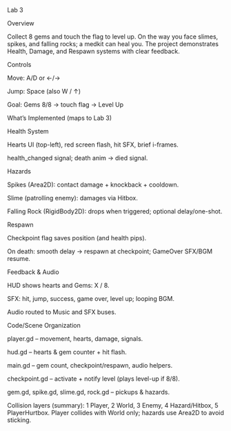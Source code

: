 Lab 3
 

Overview

Collect 8 gems and touch the flag to level up. On the way you face slimes, spikes, and falling rocks; a medkit can heal you. The project demonstrates Health, Damage, and Respawn systems with clear feedback.

Controls

Move: A/D or ←/→

Jump: Space (also W / ↑)

Goal: Gems 8/8 → touch flag → Level Up

What’s Implemented (maps to Lab 3)

Health System

Hearts UI (top-left), red screen flash, hit SFX, brief i-frames.

health_changed signal; death anim → died signal.

Hazards

Spikes (Area2D): contact damage + knockback + cooldown.

Slime (patrolling enemy): damages via Hitbox.

Falling Rock (RigidBody2D): drops when triggered; optional delay/one-shot.

Respawn

Checkpoint flag saves position (and health pips).

On death: smooth delay → respawn at checkpoint; GameOver SFX/BGM resume.

Feedback & Audio

HUD shows hearts and Gems: X / 8.

SFX: hit, jump, success, game over, level up; looping BGM.

Audio routed to Music and SFX buses.

Code/Scene Organization

player.gd – movement, hearts, damage, signals.

hud.gd – hearts & gem counter + hit flash.

main.gd – gem count, checkpoint/respawn, audio helpers.

checkpoint.gd – activate + notify level (plays level-up if 8/8).

gem.gd, spike.gd, slime.gd, rock.gd – pickups & hazards.

Collision layers (summary):
1 Player, 2 World, 3 Enemy, 4 Hazard/Hitbox, 5 PlayerHurtbox.
Player collides with World only; hazards use Area2D to avoid sticking.

